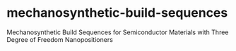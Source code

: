 # mechanosynthetic-build-sequences
Mechanosynthetic Build Sequences for Semiconductor Materials with Three Degree of Freedom Nanopositioners
